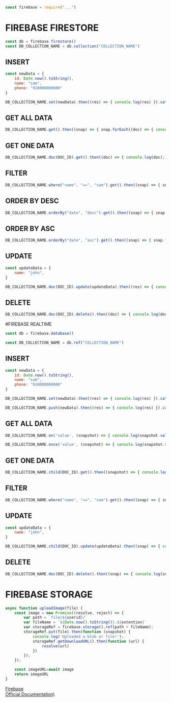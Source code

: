 ```javascript
const firebase = require("...")
```

# FIREBASE FIRESTORE

```javascript
const db = firebase.firestore()
const DB_COLLECTION_NAME = db.collection("COLLECTION_NAME")
```

## INSERT

```javascript
const newData = {
    id: Date.now().toString(),
    name: "sam",
    phone: "910000000000"
}

DB_COLLECTION_NAME.set(newData).then((res) => { console.log(res) }).catch((err) => { console.log(err); })
```

## GET ALL DATA

```javascript
DB_COLLECTION_NAME.get().then((snap) => { snap.forEach((doc) => { console.log(doc); }) }).catch((err) => { console.log(err); })
```

## GET ONE DATA

```javascript
DB_COLLECTION_NAME.doc(DOC_ID).get().then((doc) => { console.log(doc); }).catch((err) => { console.log(err); })
```

## FILTER

```javascript
DB_COLLECTION_NAME.where("name", "==", "sam").get().then((snap) => { snap.forEach((doc) => { console.log(doc); }) }).catch((err) => { console.log(err); })
```

## ORDER BY DESC

```javascript
DB_COLLECTION_NAME.orderBy("date", "desc").get().then((snap) => { snap.forEach((doc) => { console.log(doc); }) }).catch((err) => { console.log(err); })
```

## ORDER BY ASC

```javascript
DB_COLLECTION_NAME.orderBy("date", "asc").get().then((snap) => { snap.forEach((doc) => { console.log(doc); }) }).catch((err) => { console.log(err); })
```

## UPDATE

```javascript
const updateData = {
    name: "john",
}

DB_COLLECTION_NAME.doc(DOC_ID).update(updateData).then((res) => { console.log(res) }).catch((err) => { console.log(err); })
```

## DELETE

```javascript
DB_COLLECTION_NAME.doc(DOC_ID).delete().then((doc) => { console.log(doc); }).catch((err) => { console.log(err); })
```

#FIREBASE REALTIME

```javascript
const db = firebase.database()

const DB_COLLECTION_NAME = db.ref("COLLECTION_NAME")
```

## INSERT

```javascript
const newData = {
    id: Date.now().toString(),
    name: "sam",
    phone: "910000000000"
}

DB_COLLECTION_NAME.set(newData).then((res) => { console.log(res) }).catch((err) => { console.log(err); })

DB_COLLECTION_NAME.push(newData).then((res) => { console.log(res) }).catch((err) => { console.log(err); })
```

## GET ALL DATA

```javascript
DB_COLLECTION_NAME.on('value', (snapshot) => { console.log(snapshot.val()); }).catch((err) => { console.log(err); })

DB_COLLECTION_NAME.once('value', (snapshot) => { console.log(snapshot.val()); }).catch((err) => { console.log(err); })
```

## GET ONE DATA

```javascript
DB_COLLECTION_NAME.child(DOC_ID).get().then((snapshot) => { console.log(snapshot.val()); }).catch((err) => { console.log(err); })
```

## FILTER

```javascript
DB_COLLECTION_NAME.where("name", "==", "sam").get().then((snap) => { snap.forEach((doc) => { console.log(doc); }) }).catch((err) => { console.log(err); })
```

## UPDATE

```javascript
const updateData = {
    name: "john",
}

DB_COLLECTION_NAME.child(DOC_ID).update(updateData).then((snap) => { console.log(snap) }).catch((err) => { console.log(err); })
```

## DELETE

```javascript
DB_COLLECTION_NAME.doc(DOC_ID).delete().then((snap) => { console.log(snap); }).catch((err) => { console.log(err); })
```

# FIREBASE STORAGE

```javascript
async function uploadImage(file) {
    const image = new Promise((resolve, reject) => {
        var path = `file/${userid}/`
        var fileName = `${Date.now().toString()}.${extention}`
        var storageRef = firebase.storage().ref(path + fileName);
        storageRef.put(file).then(function (snapshot) {
            console.log('Uploaded a blob or file!');
            storageRef.getDownloadURL().then(function (url) {
                resolve(url)
            })
        });
    });

    const imageURL=await image
    return imageURL
}
```

[Firebase](https://firebase.google.com/)\
[Official Documentation](https://firebase.google.com/docs/)\





